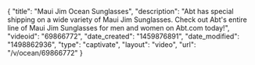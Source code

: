 {
    "title": "Maui Jim Ocean Sunglasses",
    "description": "Abt has special shipping on a wide variety of Maui Jim Sunglasses. Check out Abt's entire line of Maui Jim Sunglasses for men and women on Abt.com today!",
    "videoid": "69866772",
    "date_created": "1459876891",
    "date_modified": "1498862936",
    "type": "captivate",
    "layout": "video",
    "url": "\/v\/ocean\/69866772"
}
